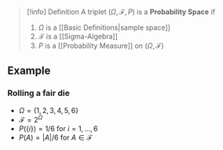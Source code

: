>[!info] Definition
>A triplet $(\Omega, \mathcal{F}, P)$ is a **Probability Space** if  
>1. $\Omega$ is a [[Basic Definitions|sample space]]
>2. $\mathcal{F}$ is a [[Sigma-Algebra]] 
>3. $P$ is a [[Probability Measure]] on $(\Omega, \mathcal{F})$

## Example

### Rolling a fair die

- $\Omega = \{1,2,3,4,5,6\}$
- $\mathcal{F} = 2^{\Omega}$
- $P(\{i\}) = 1/6$  for $i = 1,...,6$
- $P(A) = |A| / 6$  for $A \in \mathcal{F}$

